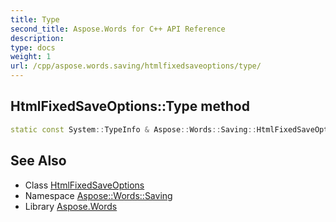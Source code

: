 ```yaml
---
title: Type
second_title: Aspose.Words for C++ API Reference
description: 
type: docs
weight: 1
url: /cpp/aspose.words.saving/htmlfixedsaveoptions/type/
---
```

## HtmlFixedSaveOptions::Type method




```cpp
static const System::TypeInfo & Aspose::Words::Saving::HtmlFixedSaveOptions::Type()
```

## See Also

* Class [HtmlFixedSaveOptions](../)
* Namespace [Aspose::Words::Saving](../../)
* Library [Aspose.Words](../../../)
